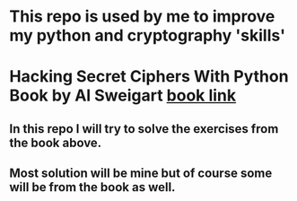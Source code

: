 # This repo is used by me to improve my python and cryptography 'skills'

# Hacking Secret Ciphers With Python Book by Al Sweigart [book link](https://inventwithpython.com/cracking/ "book")

## In this repo I will try to solve the exercises from the book above.

## Most solution will be mine but of course some will be from the book as well.

